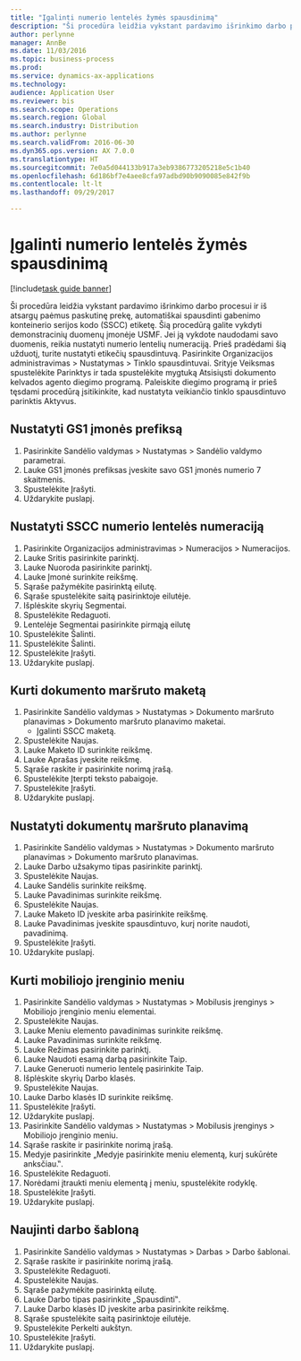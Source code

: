 ```yaml
--- 
title: "Įgalinti numerio lentelės žymės spausdinimą"
description: "Ši procedūra leidžia vykstant pardavimo išrinkimo darbo procesui ir iš atsargų paėmus paskutinę prekę, automatiškai spausdinti gabenimo konteinerio serijos kodo (SSCC) etiketę."
author: perlynne
manager: AnnBe
ms.date: 11/03/2016
ms.topic: business-process
ms.prod: 
ms.service: dynamics-ax-applications
ms.technology: 
audience: Application User
ms.reviewer: bis
ms.search.scope: Operations
ms.search.region: Global
ms.search.industry: Distribution
ms.author: perlynne
ms.search.validFrom: 2016-06-30
ms.dyn365.ops.version: AX 7.0.0
ms.translationtype: HT
ms.sourcegitcommit: 7e0a5d044133b917a3eb9386773205218e5c1b40
ms.openlocfilehash: 6d186bf7e4aee8cfa97adbd90b9090085e842f9b
ms.contentlocale: lt-lt
ms.lasthandoff: 09/29/2017

---
```

# <a name="enable-license-plate-label-printing"></a>Įgalinti numerio lentelės žymės spausdinimą

[!include[task guide banner](../../includes/task-guide-banner.md)]

Ši procedūra leidžia vykstant pardavimo išrinkimo darbo procesui ir iš atsargų paėmus paskutinę prekę, automatiškai spausdinti gabenimo konteinerio serijos kodo (SSCC) etiketę. Šią procedūrą galite vykdyti demonstracinių duomenų įmonėje USMF. Jei ją vykdote naudodami savo duomenis, reikia nustatyti numerio lentelių numeraciją. Prieš pradėdami šią užduotį, turite nustatyti etikečių spausdintuvą. Pasirinkite Organizacijos administravimas > Nustatymas > Tinklo spausdintuvai. Srityje Veiksmas spustelėkite Parinktys ir tada spustelėkite mygtuką Atsisiųsti dokumento kelvados agento diegimo programą. Paleiskite diegimo programą ir prieš tęsdami procedūrą įsitikinkite, kad nustatyta veikiančio tinklo spausdintuvo parinktis Aktyvus.


## <a name="set-up-the-gs1-company-prefix"></a>Nustatyti GS1 įmonės prefiksą
1. Pasirinkite Sandėlio valdymas > Nustatymas > Sandėlio valdymo parametrai.
2. Lauke GS1 įmonės prefiksas įveskite savo GS1 įmonės numerio 7 skaitmenis.
3. Spustelėkite Įrašyti.
4. Uždarykite puslapį.

## <a name="setup-the-sscc-license-plate-number-sequence"></a>Nustatyti SSCC numerio lentelės numeraciją
1. Pasirinkite Organizacijos administravimas > Numeracijos > Numeracijos.
2. Lauke Sritis pasirinkite parinktį.
3. Lauke Nuoroda pasirinkite parinktį.
4. Lauke Įmonė surinkite reikšmę.
5. Sąraše pažymėkite pasirinktą eilutę.
6. Sąraše spustelėkite saitą pasirinktoje eilutėje.
7. Išplėskite skyrių Segmentai.
8. Spustelėkite Redaguoti.
9. Lentelėje Segmentai pasirinkite pirmąją eilutę
10. Spustelėkite Šalinti.
11. Spustelėkite Šalinti.
12. Spustelėkite Įrašyti.
13. Uždarykite puslapį.

## <a name="create-the-document-route-layout"></a>Kurti dokumento maršruto maketą
1. Pasirinkite Sandėlio valdymas > Nustatymas > Dokumento maršruto planavimas > Dokumento maršruto planavimo maketai.
    * Įgalinti SSCC maketą.  
2. Spustelėkite Naujas.
3. Lauke Maketo ID surinkite reikšmę.
4. Lauke Aprašas įveskite reikšmę.
5. Sąraše raskite ir pasirinkite norimą įrašą.
6. Spustelėkite Įterpti teksto pabaigoje.
7. Spustelėkite Įrašyti.
8. Uždarykite puslapį.

## <a name="set-up-the-document-routing"></a>Nustatyti dokumentų maršruto planavimą
1. Pasirinkite Sandėlio valdymas > Nustatymas > Dokumento maršruto planavimas > Dokumento maršruto planavimas.
2. Lauke Darbo užsakymo tipas pasirinkite parinktį.
3. Spustelėkite Naujas.
4. Lauke Sandėlis surinkite reikšmę.
5. Lauke Pavadinimas surinkite reikšmę.
6. Spustelėkite Naujas.
7. Lauke Maketo ID įveskite arba pasirinkite reikšmę.
8. Lauke Pavadinimas įveskite spausdintuvo, kurį norite naudoti, pavadinimą.
9. Spustelėkite Įrašyti.
10. Uždarykite puslapį.

## <a name="create-mobile-device-menu"></a>Kurti mobiliojo įrenginio meniu
1. Pasirinkite Sandėlio valdymas > Nustatymas > Mobilusis įrenginys > Mobiliojo įrenginio meniu elementai.
2. Spustelėkite Naujas.
3. Lauke Meniu elemento pavadinimas surinkite reikšmę.
4. Lauke Pavadinimas surinkite reikšmę.
5. Lauke Režimas pasirinkite parinktį.
6. Lauke Naudoti esamą darbą pasirinkite Taip.
7. Lauke Generuoti numerio lentelę pasirinkite Taip.
8. Išplėskite skyrių Darbo klasės.
9. Spustelėkite Naujas.
10. Lauke Darbo klasės ID surinkite reikšmę.
11. Spustelėkite Įrašyti.
12. Uždarykite puslapį.
13. Pasirinkite Sandėlio valdymas > Nustatymas > Mobilusis įrenginys > Mobiliojo įrenginio meniu.
14. Sąraše raskite ir pasirinkite norimą įrašą.
15. Medyje pasirinkite „Medyje pasirinkite meniu elementą, kurį sukūrėte anksčiau.‟.
16. Spustelėkite Redaguoti.
17. Norėdami įtraukti meniu elementą į meniu, spustelėkite rodyklę.
18. Spustelėkite Įrašyti.
19. Uždarykite puslapį.

## <a name="update-a-work-template"></a>Naujinti darbo šabloną
1. Pasirinkite Sandėlio valdymas > Nustatymas > Darbas > Darbo šablonai.
2. Sąraše raskite ir pasirinkite norimą įrašą.
3. Spustelėkite Redaguoti.
4. Spustelėkite Naujas.
5. Sąraše pažymėkite pasirinktą eilutę.
6. Lauke Darbo tipas pasirinkite „Spausdinti‟.
7. Lauke Darbo klasės ID įveskite arba pasirinkite reikšmę.
8. Sąraše spustelėkite saitą pasirinktoje eilutėje.
9. Spustelėkite Perkelti aukštyn.
10. Spustelėkite Įrašyti.
11. Uždarykite puslapį.


